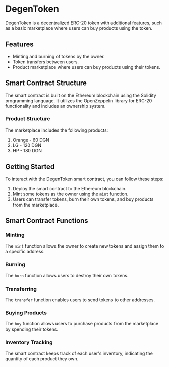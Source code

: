 # DegenToken

DegenToken is a decentralized ERC-20 token with additional features, such as a basic marketplace where users can buy products using the token.

## Features

- Minting and burning of tokens by the owner.
- Token transfers between users.
- Product marketplace where users can buy products using their tokens.

## Smart Contract Structure

The smart contract is built on the Ethereum blockchain using the Solidity programming language. It utilizes the OpenZeppelin library for ERC-20 functionality and includes an ownership system.

### Product Structure

The marketplace includes the following products:

1. Orange - 60 DGN
2. LG - 120 DGN
3. HP - 180 DGN

## Getting Started

To interact with the DegenToken smart contract, you can follow these steps:

1. Deploy the smart contract to the Ethereum blockchain.
2. Mint some tokens as the owner using the `mint` function.
3. Users can transfer tokens, burn their own tokens, and buy products from the marketplace.

## Smart Contract Functions

### Minting

The `mint` function allows the owner to create new tokens and assign them to a specific address.

### Burning

The `burn` function allows users to destroy their own tokens.

### Transferring

The `transfer` function enables users to send tokens to other addresses.

### Buying Products

The `buy` function allows users to purchase products from the marketplace by spending their tokens.

### Inventory Tracking

The smart contract keeps track of each user's inventory, indicating the quantity of each product they own.


